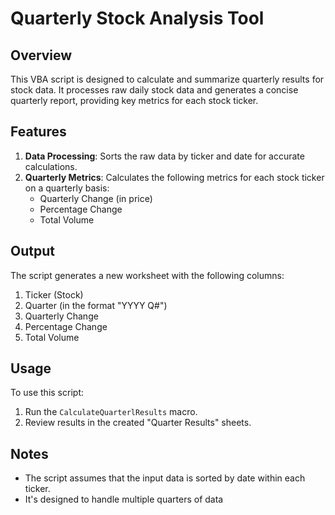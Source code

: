 # Quarterly Stock Analysis Tool

## Overview

This VBA script is designed to calculate and summarize quarterly results for stock data. It processes raw daily stock data and generates a concise quarterly report, providing key metrics for each stock ticker.

## Features

1. **Data Processing**: Sorts the raw data by ticker and date for accurate calculations.
2. **Quarterly Metrics**: Calculates the following metrics for each stock ticker on a quarterly basis:
   - Quarterly Change (in price)
   - Percentage Change
   - Total Volume
   

## Output

The script generates a new worksheet with the following columns:
1. Ticker (Stock)
2. Quarter (in the format "YYYY Q#")
3. Quarterly Change
4. Percentage Change
5. Total Volume

## Usage

To use this script:
1. Run the `CalculateQuarterlResults` macro.
2. Review results in the created "Quarter Results" sheets.

## Notes

- The script assumes that the input data is sorted by date within each ticker.
- It's designed to handle multiple quarters of data


